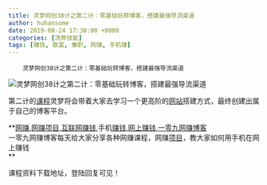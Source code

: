 ```yaml
---
title: 灵梦网创38计之第二计：零基础玩转博客，搭建最强导流渠道
author: huhansome
date: 2019-08-24 17:38:00 +0800
categories: [流弊技能]
tags: [赚钱, 致富, 兼职, 网赚, 手机赚]
---
```



        灵梦网创38计之第二计：零基础玩转博客，搭建最强导流渠道

![灵梦网创38计之第二计：零基础玩转博客，搭建最强导流渠道
](http://www.yi09.cn/zb_users/upload/2021/12/20211202203904163844874432740.jpeg)

第二计的[课程](http://www.yi09.cn/tags/%E8%AF%BE%E7%A8%8B/)灵梦将会带着大家去学习一个更高阶的[网站](http://www.yi09.cn/tags/%E7%BD%91%E7%AB%99/)搭建方式，最终创建出属于自己的博客平台。

  

**[网赚](http://www.yi09.cn/tags/%E7%BD%91%E8%B5%9A/),[网赚项目](http://www.yi09.cn/tags/%E7%BD%91%E8%B5%9A%E9%A1%B9%E7%9B%AE/),[互联网赚钱](http://www.yi09.cn/tags/%E4%BA%92%E8%81%94%E7%BD%91%E8%B5%9A%E9%92%B1/),手机[赚钱](http://www.yi09.cn/tags/%E8%B5%9A%E9%92%B1/),[网上赚钱](http://www.yi09.cn/tags/%E7%BD%91%E4%B8%8A%E8%B5%9A%E9%92%B1/),[一零九网赚博客](http://www.yi09.cn/tags/%E4%B8%80%E9%9B%B6%E4%B9%9D%E7%BD%91%E8%B5%9A%E5%8D%9A%E5%AE%A2/)  
一零九网赚博客每天给大家分享各种网赚课程，网赚[项目](http://www.yi09.cn/tags/%E9%A1%B9%E7%9B%AE/)，教大家如何用手机在网上赚钱  
**  
  
  

课程资料下载地址，登陆回复可见！

